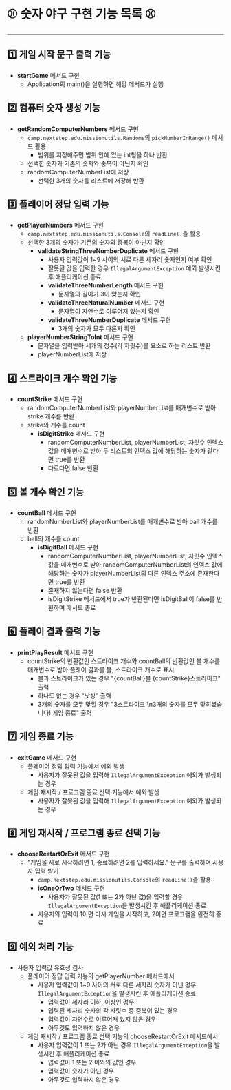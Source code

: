 # ⚾️ 숫자 야구 구현 기능 목록 ⚾️
***
## 1️⃣ 게임 시작 문구 출력 기능
- **startGame** 메서드 구현
  - Application의 main()을 실행하면 해당 메서드가 실행

## 2️⃣ 컴퓨터 숫자 생성 기능
- **getRandomComputerNumbers** 메서드 구현
    - `camp.nextstep.edu.missionutils.Randoms`의 `pickNumberInRange()` 메서드 활용
      - 범위를 지정해주면 범위 안에 있는 int형을 하나 반환
    - 선택한 숫자가 기존의 숫자와 중복이 아닌지 확인
    - randomComputerNumberList에 저장
      - 선택한 3개의 숫자를 리스트에 저장해 반환

## 3️⃣ 플레이어 정답 입력 기능
- **getPlayerNumbers** 메서드 구현
    - `camp.nextstep.edu.missionutils.Console`의 `readLine()`을 활용
    - 선택한 3개의 숫자가 기존의 숫자와 중복이 아닌지 확인
        - **validateStringThreeNumberDuplicate** 메서드 구현
          - 사용자 입력값이 1~9 사이의 서로 다른 세자리 숫자인지 여부 확인
          - 잘못된 값을 입력한 경우 `IllegalArgumentException` 예외 발생시킨 후 애플리케이션 종료
          - **validateThreeNumberLength** 메서드 구현
            - 문자열의 길이가 3이 맞는지 확인
          - **validateThreeNaturalNumber** 메서드 구현
            - 문자열이 자연수로 이루어져 있는지 확인
          - **validateThreeNumberDuplicate** 메서드 구현
            - 3개의 숫자가 모두 다른지 확인
    - **playerNumberStringToInt** 메서드 구현
      - 문자열을 입력받아 세개의 정수(각 자릿수)를 요소로 하는 리스트 반환
      - playerNumberList에 저장

## 4️⃣ 스트라이크 개수 확인 기능
- **countStrike** 메서드 구현
  - randomComputerNumberList와 playerNumberList를 매개변수로 받아 strike 개수를 반환
  - strike의 개수를 count
    - **isDigitStrike** 메서드 구현
      - randomComputerNumberList, playerNumberList, 자릿수 인덱스 값을 매개변수로 받아 두 리스트의 인덱스 값에 해당하는 숫자가 같다면 true를 반환
      - 다르다면 false 반환

## 5️⃣ 볼 개수 확인 기능
- **countBall** 메서드 구현
  - randomNumberList와 playerNumberList를 매개변수로 받아 ball 개수를 반환
  - ball의 개수를 count
    - **isDigitBall** 메서드 구현
      - randomComputerNumberList, playerNumberList, 자릿수 인덱스 값을 매개변수로 받아 randomComputerNumberList의 인덱스 값에 해당하는 숫자가 playerNumberList의 다른 인덱스 주소에 존재한다면 true를 반환
      - 존재하지 않는다면 false 반환
      - isDigitStrike 메서드에서 true가 반환된다면 isDigitBall이 false를 반환하며 메서드 종료 

## 6️⃣ 플레이 결과 출력 기능
- **printPlayResult** 메서드 구현
  - countStrike의 반환값인 스트라이크 개수와 countBall의 반환값인 볼 개수를 매개변수로 받아 플레이 결과를 볼, 스트라이크 개수로 표시
    - 볼과 스트라이크가 있는 경우 "{countBall}볼 {countStrike}스트라이크" 출력
    - 하나도 없는 경우 "낫싱" 출력
    - 3개의 숫자를 모두 맞힐 경우 "3스트라이크 \n3개의 숫자를 모두 맞히셨습니다! 게임 종료" 출력

## 7️⃣ 게임 종료 기능
- **exitGame** 메서드 구현
  - 플레이어 정답 입력 기능에서 예외 발생
    - 사용자가 잘못된 값을 입력해 `IllegalArgumentException` 예외가 발생되는 경우
  - 게임 재시작 / 프로그램 종료 선택 기능에서 예외 발생
    - 사용자가 잘못된 값을 입력해 `IllegalArgumentException` 예외가 발생되는 경우

## 8️⃣ 게임 재시작 / 프로그램 종료 선택 기능
- **chooseRestartOrExit** 메서드 구현
  - "게임을 새로 시작하려면 1, 종료하려면 2를 입력하세요." 문구를 출력하며 사용자 입력 받기
    - `camp.nextstep.edu.missionutils.Console`의 `readLine()`을 활용
    - **isOneOrTwo** 메서드 구현
      - 사용자가 잘못된 값(1 또는 2가 아닌 값)을 입력할 경우 `IllegalArgumentException`을 발생시킨 후 애플리케이션 종료
    - 사용자의 입력이 1이면 다시 게임을 시작하고, 2이면 프로그램을 완전히 종료

## 9️⃣ 예외 처리 기능
- 사용자 입력값 유효성 검사
  - 플레이어 정답 입력 기능의 getPlayerNumber 메서드에서
    - 사용자 입력값이 1~9 사이의 서로 다른 세자리 숫자가 아닌 경우 `IllegalArgumentException`을 발생시킨 후 애플리케이션 종료
        - 입력값이 세자리 이하, 이상인 경우
        - 입력된 세자리 숫자의 각 자릿수 중 중복이 있는 경우
        - 입력값이 자연수로 이루어져 있지 않은 경우
        - 아무것도 입력하지 않은 경우
  - 게임 재시작 / 프로그램 종료 선택 기능의 chooseRestartOrExit 메서드에서
    - 사용자 입력값이 1 또는 2가 아닌 경우 `IllegalArgumentException`을 발생시킨 후 애플리케이션 종료
      - 입력값이 1 또는 2 이외의 값인 경우
      - 입력값이 숫자가 아닌 경우
      - 아무것도 입력하지 않은 경우